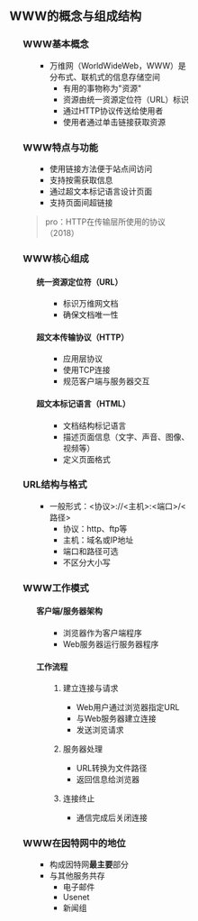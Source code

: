 <div style="float: left; width: 64%; padding: 1%;">


## WWW的概念与组成结构

<ul>

### WWW基本概念

<ul>

- 万维网（WorldWideWeb，WWW）是分布式、联机式的信息存储空间
  - 有用的事物称为"资源"
  - 资源由统一资源定位符（URL）标识
  - 通过HTTP协议传送给使用者
  - 使用者通过单击链接获取资源

</ul>

### WWW特点与功能

<ul>

- 使用链接方法便于站点间访问
- 支持按需获取信息
- 通过超文本标记语言设计页面
- 支持页面间超链接

</ul>

>pro：HTTP在传输层所使用的协议（2018）

### WWW核心组成

<ul>

#### 统一资源定位符（URL）

<ul>

- 标识万维网文档
- 确保文档唯一性

</ul>

#### 超文本传输协议（HTTP）

<ul>

- 应用层协议
- 使用TCP连接
- 规范客户端与服务器交互

</ul>

#### 超文本标记语言（HTML）

<ul>

- 文档结构标记语言
- 描述页面信息（文字、声音、图像、视频等）
- 定义页面格式

</ul>
</ul>

### URL结构与格式

<ul>

- 一般形式：<协议>://<主机>:<端口>/<路径>
  - 协议：http、ftp等
  - 主机：域名或IP地址
  - 端口和路径可选
  - 不区分大小写

</ul>

### WWW工作模式

<ul>

#### 客户端/服务器架构

<ul>

- 浏览器作为客户端程序
- Web服务器运行服务器程序

</ul>

#### 工作流程

<ul>

1. 建立连接与请求
   - Web用户通过浏览器指定URL
   - 与Web服务器建立连接
   - 发送浏览请求

2. 服务器处理
   - URL转换为文件路径
   - 返回信息给浏览器

3. 连接终止
   - 通信完成后关闭连接

</ul>
</ul>

### WWW在因特网中的地位

<ul>

- 构成因特网**最主要**部分
- 与其他服务共存
  - 电子邮件
  - Usenet
  - 新闻组

</ul>
</ul>

</div>
<div style="float: right; width: 26%; padding: 1%;">

</div>
<div style="clear: both;"></div>
